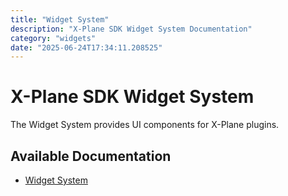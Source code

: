 ```yaml
---
title: "Widget System"
description: "X-Plane SDK Widget System Documentation"
category: "widgets"
date: "2025-06-24T17:34:11.208525"
---
```


# X-Plane SDK Widget System

The Widget System provides UI components for X-Plane plugins.

## Available Documentation

- [Widget System](./widget-system.md)
